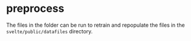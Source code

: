 # preprocess

The files in the folder can be run to retrain and repopulate the files in the `svelte/public/datafiles` directory.
